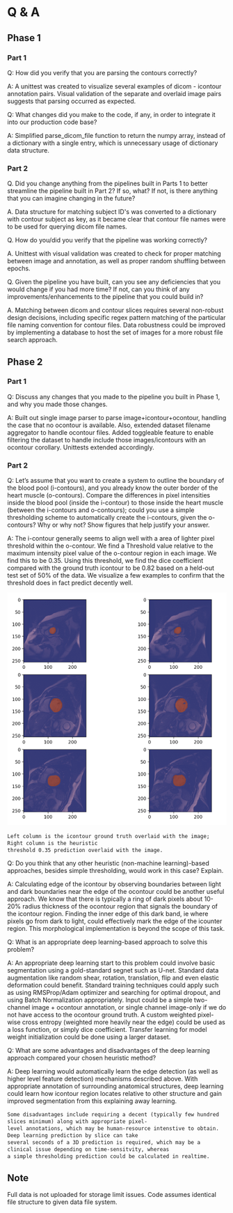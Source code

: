 # Q & A

## Phase 1
### Part 1

Q:  How did you verify that you are parsing the contours correctly?

A:  A unittest was created to visualize several examples of dicom - icontour annotation pairs. Visual validation of the separate
and overlaid image pairs suggests that parsing occurred as expected.

Q:  What changes did you make to the code, if any, in order to integrate it into our production code base?

A:  Simplified parse_dicom_file function to return the numpy array, instead of a dictionary with a single entry, which is
    unnecessary usage of dictionary data structure.


### Part 2

Q.  Did you change anything from the pipelines built in Parts 1 to better streamline the pipeline built in Part 2?
    If so, what? If not, is there anything that you can imagine changing in the future?

A.  Data structure for matching subject ID's was converted to a dictionary with contour subject as key, as it became
    clear that contour file names were to be used for querying dicom file names.

Q. How do you/did you verify that the pipeline was working correctly?

A.  Unittest with visual validation was created to check for proper matching between image and annotation, as well as
    proper random shuffling between epochs.

Q.  Given the pipeline you have built, can you see any deficiencies that you would change if you had more time?
    If not, can you think of any improvements/enhancements to the pipeline that you could build in?

A.  Matching between dicom and contour slices requires several non-robust design decisions, including specific
    regex pattern matching of the particular file naming convention for contour files.  Data robustness could be improved
    by implementing a database to host the set of images for a more robust file search approach.

## Phase 2

### Part 1

Q:  Discuss any changes that you made to the pipeline you built in Phase 1, and why you made those changes.

A:  Built out single image parser to parse image+icontour+ocontour, handling the case that no ocontour is available.
    Also, extended dataset filename aggregator to handle ocontour files.  Added toggleable feature to enable filtering the
    dataset to handle include those images/icontours with an ocontour corollary. Unittests extended accordingly.

### Part 2

Q:  Let’s assume that you want to create a system to outline the boundary of the blood pool (i-contours), and you
    already know the outer border of the heart muscle (o-contours). Compare the differences in pixel intensities inside
    the blood pool (inside the i-contour) to those inside the heart muscle (between the i-contours and o-contours);
    could you use a simple thresholding scheme to automatically create the i-contours, given the o-contours?
    Why or why not? Show figures that help justify your answer.

A:  The i-contour generally seems to align well with a area of lighter pixel threshold within the o-contour. We find a
    Threshold value relative to the maximum intensity pixel value of the o-contour region in each image. We find this to
    be 0.35. Using this threshold, we find the dice coefficient compared with the ground truth icontour to be 0.82
    based on a held-out test set of 50% of the data. We visualize a few examples to confirm that the threshold does in
    fact predict decently well.

![Visualization of threshold](img/threshold35.png)

    Left column is the icontour ground truth overlaid with the image; Right column is the heuristic
    threshold 0.35 prediction overlaid with the image.


Q:  Do you think that any other heuristic (non-machine learning)-based approaches, besides simple thresholding,
    would work in this case? Explain.

A:  Calculating edge of the icontour by observing boundaries between light and dark boundaries near the edge of the
    ocontour could be another useful approach.  We know that there is typically a ring of dark pixels about 10-20%
    radius thickness of the ocontour region that signals the boundary of the icontour region. Finding the inner edge
    of this dark band, ie where pixels go from dark to light, could effectively mark the edge of the icounter region.
    This morphological implementation is beyond the scope of this task.

Q: What is an appropriate deep learning-based approach to solve this problem?

A:  An appropriate deep learning start to this problem could involve basic segmentation using a gold-standard segnet
    such as U-net. Standard data augmentation like random shear, rotation, translation, flip and even elastic
    deformation could benefit. Standard training techniques could apply such as using RMSProp/Adam optimizer and
    searching for optimal dropout, and using Batch Normalization appropriately. Input could be a simple two-channel
    image + ocontour annotation, or single channel image-only if we do not have access to the ocontour ground truth.
    A custom weighted pixel-wise cross entropy (weighted more heavily near the edge) could be used as a loss function,
    or simply dice coefficient. Transfer learning for model weight initialization could be done using a larger dataset.

Q:  What are some advantages and disadvantages of the deep learning approach compared your chosen heuristic method?

A:  Deep learning would automatically learn the edge detection (as well as higher level feature detection) mechanisms
    described above.  With appropriate annotation of surrounding anatomical structures, deep learning could learn
    how icontour region locates relative to other structure and gain improved segmentation from this explaining away
    learning.

    Some disadvantages include requiring a decent (typically few hundred slices minimum) along with appropriate pixel-
    level annotations, which may be human-resource intenstive to obtain. Deep learning prediction by slice can take
    several seconds of a 3D prediction is required, which may be a clinical issue depending on time-sensitvity, whereas
    a simple thresholding prediction could be calculated in realtime.

## Note

Full data is not uploaded for storage limit issues.  Code assumes identical file structure to given data file system.
